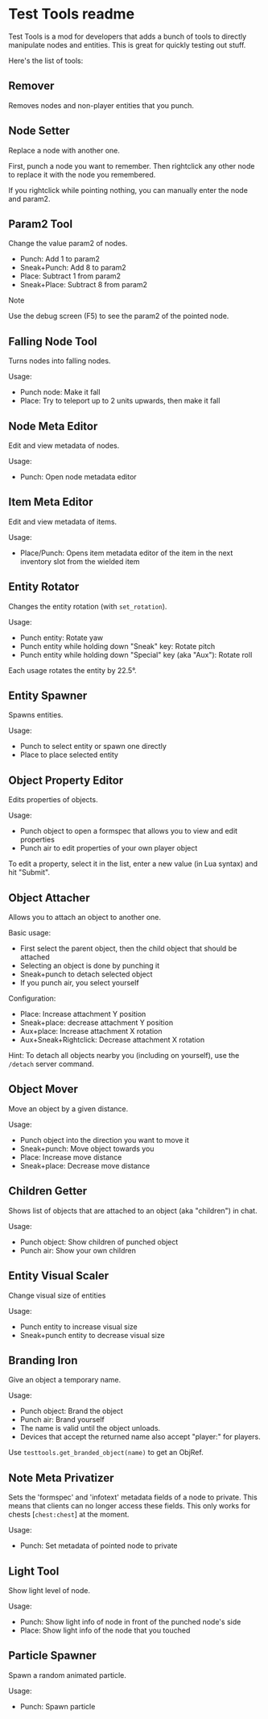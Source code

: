 # Test Tools readme

Test Tools is a mod for developers that adds a bunch of tools to directly manipulate nodes and entities. This is great for quickly testing out stuff.

Here's the list of tools:

## Remover
Removes nodes and non-player entities that you punch.

## Node Setter
Replace a node with another one.

First, punch a node you want to remember.
Then rightclick any other node to replace it with the node you remembered.

If you rightclick while pointing nothing, you can manually enter the node and param2.

## Param2 Tool
Change the value param2 of nodes.

* Punch: Add 1 to param2
* Sneak+Punch: Add 8 to param2
* Place: Subtract 1 from param2
* Sneak+Place: Subtract 8 from param2

> [!NOTE]
> Use the debug screen (F5) to see the param2 of the pointed node.

## Falling Node Tool
Turns nodes into falling nodes.

Usage:

* Punch node: Make it fall
* Place: Try to teleport up to 2 units upwards, then make it fall

## Node Meta Editor
Edit and view metadata of nodes.

Usage:

* Punch: Open node metadata editor

## Item Meta Editor
Edit and view metadata of items.

Usage:

* Place/Punch: Opens item metadata editor of the item in the next
               inventory slot from the wielded item

## Entity Rotator
Changes the entity rotation (with `set_rotation`).

Usage:

* Punch entity: Rotate yaw
* Punch entity while holding down "Sneak" key: Rotate pitch
* Punch entity while holding down "Special" key (aka "Aux"): Rotate roll

Each usage rotates the entity by 22.5°.

## Entity Spawner
Spawns entities.

Usage:

* Punch to select entity or spawn one directly
* Place to place selected entity

## Object Property Editor
Edits properties of objects.

Usage:

* Punch object to open a formspec that allows you to view and edit properties
* Punch air to edit properties of your own player object

To edit a property, select it in the list, enter a new value (in Lua syntax)
and hit "Submit".

## Object Attacher
Allows you to attach an object to another one.

Basic usage:
* First select the parent object, then the child object that should be attached
* Selecting an object is done by punching it
* Sneak+punch to detach selected object
* If you punch air, you select yourself

Configuration:
* Place: Increase attachment Y position
* Sneak+place: decrease attachment Y position
* Aux+place: Increase attachment X rotation
* Aux+Sneak+Rightclick: Decrease attachment X rotation

Hint: To detach all objects nearby you (including on yourself), use the
`/detach` server command.

## Object Mover
Move an object by a given distance.

Usage:
* Punch object into the direction you want to move it
* Sneak+punch: Move object towards you
* Place: Increase move distance
* Sneak+place: Decrease move distance

## Children Getter
Shows list of objects that are attached to an object (aka "children") in chat.

Usage:
* Punch object: Show children of punched object
* Punch air: Show your own children

## Entity Visual Scaler
Change visual size of entities

Usage:

* Punch entity to increase visual size
* Sneak+punch entity to decrease visual size

## Branding Iron
Give an object a temporary name.

Usage:
* Punch object: Brand the object
* Punch air: Brand yourself
* The name is valid until the object unloads.
* Devices that accept the returned name also accept "player:<playername>" for players.

Use `testtools.get_branded_object(name)` to get an ObjRef.

## Note Meta Privatizer
Sets the 'formspec' and 'infotext' metadata fields of a node
to private. This means that clients can no longer access these
fields.
This only works for chests [`chest:chest`] at the moment.

Usage:
* Punch: Set metadata of pointed node to private

## Light Tool
Show light level of node.

Usage:
* Punch: Show light info of node in front of the punched node's side
* Place: Show light info of the node that you touched

## Particle Spawner
Spawn a random animated particle.

Usage:
* Punch: Spawn particle
